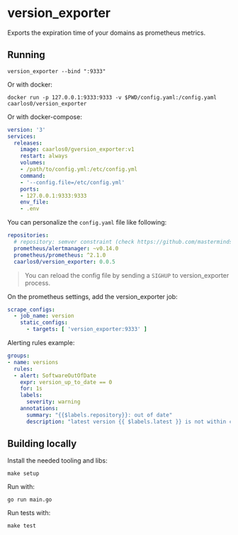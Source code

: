 # version_exporter

Exports the expiration time of your domains as prometheus metrics.

## Running

```console
version_exporter --bind ":9333"
```

Or with docker:

```console
docker run -p 127.0.0.1:9333:9333 -v $PWD/config.yaml:/config.yaml caarlos0/version_exporter
```

Or with docker-compose:

```yaml
version: '3'
services:
  releases:
    image: caarlos0/gversion_exporter:v1
    restart: always
    volumes:
    - /path/to/config.yml:/etc/config.yml
    command:
    - '--config.file=/etc/config.yml'
    ports:
    - 127.0.0.1:9333:9333
    env_file:
    - .env
```

You can personalize the `config.yaml` file like following:

```yaml
repositories:
  # repository: semver constraint (check https://github.com/masterminds/semver#working-with-pre-release-versions)
  prometheus/alertmanager: ~v0.14.0
  prometheus/prometheus: ^2.1.0
  caarlos0/version_exporter: 0.0.5
```

> You can reload the config file by sending a `SIGHUP` to version_exporter process.

On the prometheus settings, add the version_exporter job:

```yaml
scrape_configs:
  - job_name: version
    static_configs:
      - targets: [ 'version_exporter:9333' ]
```

Alerting rules example:

```yaml
groups:
- name: versions
  rules:
  - alert: SoftwareOutOfDate
    expr: version_up_to_date == 0
    for: 1s
    labels:
      severity: warning
    annotations:
      summary: "{{$labels.repository}}: out of date"
      description: "latest version {{ $labels.latest }} is not within constraint {{ $labels.constraint }}"
```

## Building locally

Install the needed tooling and libs:

```console
make setup
```

Run with:

```console
go run main.go
```

Run tests with:

```console
make test
```
